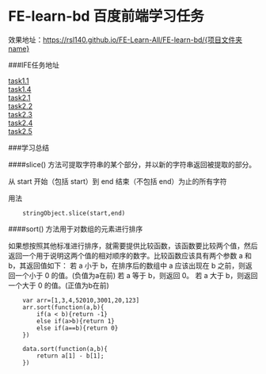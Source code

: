 # FE-learn-bd 百度前端学习任务

效果地址：https://rsl140.github.io/FE-Learn-All/FE-learn-bd/{项目文件夹name}

###IFE任务地址

[task1.1](http://ife.baidu.com/course/detail/id/90)<br>
[task1.4](http://ife.baidu.com/course/detail/id/95)<br>
[task2.1](http://ife.baidu.com/course/detail/id/93)<br>
[task2.2](http://ife.baidu.com/course/detail/id/91)<br>
[task2.3](http://ife.baidu.com/course/detail/id/98)<br>
[task2.4](http://ife.baidu.com/course/detail/id/103)<br>
[task2.5](http://ife.baidu.com/course/detail/id/105)<br>


###学习总结


####slice() 方法可提取字符串的某个部分，并以新的字符串返回被提取的部分。

从 start 开始（包括 start）到 end 结束（不包括 end）为止的所有字符

用法
```
	stringObject.slice(start,end)
```

####sort() 方法用于对数组的元素进行排序

如果想按照其他标准进行排序，就需要提供比较函数，该函数要比较两个值，然后返回一个用于说明这两个值的相对顺序的数字。比较函数应该具有两个参数 a 和 b，其返回值如下：
若 a 小于 b，在排序后的数组中 a 应该出现在 b 之前，则返回一个小于 0 的值。(负值为a在前)
若 a 等于 b，则返回 0。
若 a 大于 b，则返回一个大于 0 的值。(正值为b在前)

```
	var arr=[1,3,4,52010,3001,20,123]
	arr.sort(function(a,b){
		if(a < b){return -1}
		else if(a>b){return 1}
		else if(a==b){return 0}
	})

	data.sort(function(a,b){
    	return a[1] - b[1];
  	})
```
